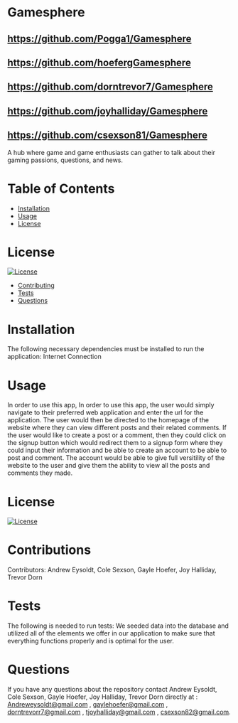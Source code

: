 # Gamesphere
  ## https://github.com/Pogga1/Gamesphere
  ## https://github.com/hoefergGamesphere
  ## https://github.com/dorntrevor7/Gamesphere
  ## https://github.com/joyhalliday/Gamesphere
  ## https://github.com/csexson81/Gamesphere
 
  A hub where game and game enthusiasts can gather to talk about their gaming passions, questions, and news.
# Table of Contents
* [Installation](#installation)
* [Usage](#usage)
* [License](#license)
# License
[![License](https://img.shields.io/badge/License-MIT-yellow.svg)](https://opensource.org/licenses/MIT)
* [Contributing](#contributions)
* [Tests](#test)
* [Questions](#questions)
# Installation
The following necessary dependencies must be installed to run the application: 
Internet Connection 
# Usage
  In order to use this app, In order to use this app, the user would simply navigate to their preferred web application and enter the url for the application. The user would then be directed to the homepage of the website where they can view different posts and their related comments. If the user would like to create a post or a comment,  then they could click on the signup button which would redirect them to a signup form where they could input their information and be able to create an account to be able to post and comment. The account would be able to give full versitility of the website to the user and give them the ability to view all the posts and comments they made.
  # License
[![License](https://img.shields.io/badge/License-MIT-yellow.svg)](https://opensource.org/licenses/MIT)
  # Contributions
  Contributors: Andrew Eysoldt, Cole Sexson, Gayle Hoefer, Joy Halliday, Trevor Dorn
  # Tests
  The following is needed to run tests: We seeded data into the database and utilized all of the elements we offer in our application to make sure that everything functions properly and is optimal for the user.
  # Questions
  If you have any questions about the repository contact Andrew Eysoldt, Cole Sexson, Gayle Hoefer, Joy Halliday, Trevor Dorn directly at : Andreweysoldt@gmail.com , gaylehoefer@gmail.com , dorntrevorr7@gmail.com , tjoyhalliday@gmail.com , csexson82@gmail.com.
